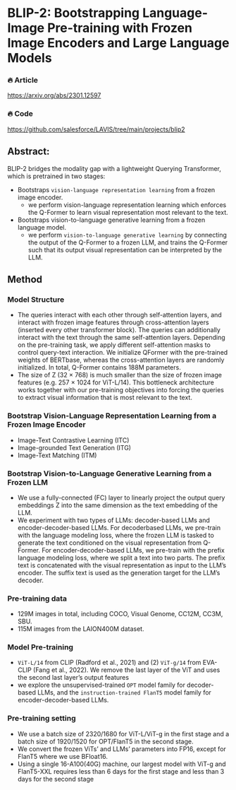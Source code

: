 # BLIP-2: Bootstrapping Language-Image Pre-training with Frozen Image Encoders and Large Language Models

### 🔥 **Article**  
https://arxiv.org/abs/2301.12597

### 🔥 **Code**  
https://github.com/salesforce/LAVIS/tree/main/projects/blip2

## Abstract:
BLIP-2 bridges the modality gap with a lightweight Querying Transformer, which is pretrained in two stages:
+ Bootstraps `vision-language representation learning` from a frozen image encoder.
  + we perform vision-language representation learning which enforces the Q-Former to learn visual representation most relevant to the text.
+ Bootstraps vision-to-language generative learning from a frozen language model.
  + we perform `vision-to-language generative learning` by connecting the output of the Q-Former to a frozen LLM, and trains the Q-Former such that its output visual representation can be interpreted by the LLM.


## Method
### Model Structure
+ The queries interact with each other through self-attention layers, and interact with frozen image features through cross-attention layers (inserted every other transformer block). The queries can additionally interact with the text through the same self-attention layers. Depending on the pre-training task, we apply different self-attention masks to control query-text interaction. We initialize QFormer with the pre-trained weights of BERTbase, whereas the cross-attention layers are randomly initialized. In total, Q-Former contains 188M parameters.
+ The size of Z (32 × 768) is much smaller than the size of frozen image features (e.g. 257 × 1024 for ViT-L/14). This bottleneck architecture works together with our pre-training objectives into forcing the queries to extract visual information that is most relevant to the text.

### Bootstrap Vision-Language Representation Learning from a Frozen Image Encoder
+ Image-Text Contrastive Learning (ITC)
+ Image-grounded Text Generation (ITG)
+ Image-Text Matching (ITM)

### Bootstrap Vision-to-Language Generative Learning from a Frozen LLM
+ We use a fully-connected (FC) layer to linearly project the output query embeddings Z into the same dimension as the text embedding of the LLM.
+ We experiment with two types of LLMs: decoder-based LLMs and encoder-decoder-based LLMs. For decoderbased LLMs, we pre-train with the language modeling loss, where the frozen LLM is tasked to generate the text conditioned on the visual representation from Q-Former. For encoder-decoder-based LLMs, we pre-train with the prefix language modeling loss, where we split a text into two parts. The prefix text is concatenated with the visual representation as input to the LLM’s encoder. The suffix text is used as the generation target for the LLM’s decoder.

### Pre-training data
+ 129M images in total, including COCO, Visual Genome, CC12M, CC3M, SBU.
+ 115M images from the LAION400M dataset.

### Model Pre-training
+ `ViT-L/14` from CLIP (Radford et al., 2021) and (2) `ViT-g/14` from EVA-CLIP (Fang
et al., 2022). We remove the last layer of the ViT and uses the second last layer’s output features
+ we explore the unsupervised-trained `OPT` model family for decoder-based LLMs, and
the `instruction-trained FlanT5` model family for encoder-decoder-based LLMs.

### Pre-training setting
+ We use a batch size of 2320/1680 for ViT-L/ViT-g in the first stage and
a batch size of 1920/1520 for OPT/FlanT5 in the second stage. 
+ We convert the frozen ViTs’ and LLMs’ parameters into FP16, except for FlanT5 where we use BFloat16.
+ Using a single 16-A100(40G) machine, our largest model with ViT-g and FlanT5-XXL requires less than 6 days for the first stage and less than 3 days for the second stage